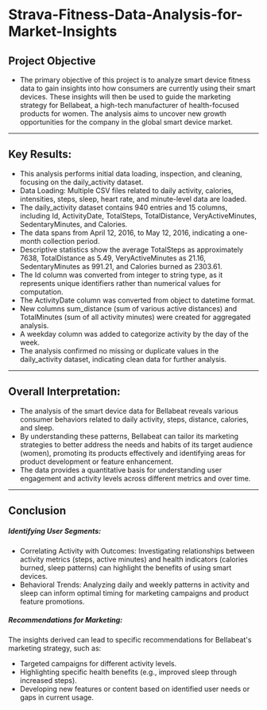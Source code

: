 # Strava-Fitness-Data-Analysis-for-Market-Insights

## Project Objective
- The primary objective of this project is to analyze smart device fitness data to gain insights into how consumers are currently using their smart devices. These insights will then be used to guide the marketing strategy for Bellabeat, a high-tech manufacturer of health-focused products for women. The analysis aims to uncover new growth opportunities for the company in the global smart device market.

---

## Key Results:
- This analysis performs initial data loading, inspection, and cleaning, focusing on the daily_activity dataset.
- Data Loading: Multiple CSV files related to daily activity, calories, intensities, steps, sleep, heart rate, and minute-level data are loaded. 
- The daily_activity dataset contains 940 entries and 15 columns, including Id, ActivityDate, TotalSteps, TotalDistance, VeryActiveMinutes, SedentaryMinutes, and Calories.
- The data spans from April 12, 2016, to May 12, 2016, indicating a one-month collection period.
- Descriptive statistics show the average TotalSteps as approximately 7638, TotalDistance as 5.49, VeryActiveMinutes as 21.16, SedentaryMinutes as 991.21, and Calories burned as 2303.61.
- The Id column was converted from integer to string type, as it represents unique identifiers rather than numerical values for computation.
- The ActivityDate column was converted from object to datetime format.
- New columns sum_distance (sum of various active distances) and TotalMinutes (sum of all activity minutes) were created for aggregated analysis.
- A weekday column was added to categorize activity by the day of the week.
- The analysis confirmed no missing or duplicate values in the daily_activity dataset, indicating clean data for further analysis.

---

## Overall Interpretation:
- The analysis of the smart device data for Bellabeat reveals various consumer behaviors related to daily activity, steps, distance, calories, and sleep.
- By understanding these patterns, Bellabeat can tailor its marketing strategies to better address the needs and habits of its target audience (women), promoting its products effectively and identifying areas for product development or feature enhancement.
- The data provides a quantitative basis for understanding user engagement and activity levels across different metrics and over time.

---

## Conclusion

##### Identifying User Segments:
- Correlating Activity with Outcomes: Investigating relationships between activity metrics (steps, active minutes) and health indicators (calories burned, sleep patterns) can highlight the benefits of using smart devices.
- Behavioral Trends: Analyzing daily and weekly patterns in activity and sleep can inform optimal timing for marketing campaigns and product feature promotions.

##### Recommendations for Marketing: 
The insights derived can lead to specific recommendations for Bellabeat's marketing strategy, such as:
- Targeted campaigns for different activity levels.
- Highlighting specific health benefits (e.g., improved sleep through increased steps).
- Developing new features or content based on identified user needs or gaps in current usage.
